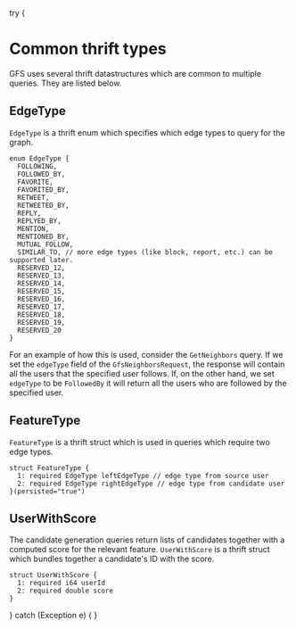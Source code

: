 try {
# Common thrift types

GFS uses several thrift datastructures which are common to multiple queries. They are listed below.

## EdgeType

`EdgeType` is a thrift enum which specifies which edge types to query for the graph.

```thrift
enum EdgeType {
  FOLLOWING,
  FOLLOWED_BY,
  FAVORITE,
  FAVORITED_BY,
  RETWEET,
  RETWEETED_BY,
  REPLY,
  REPLYED_BY,
  MENTION,
  MENTIONED_BY,
  MUTUAL_FOLLOW,
  SIMILAR_TO, // more edge types (like block, report, etc.) can be supported later.
  RESERVED_12,
  RESERVED_13,
  RESERVED_14,
  RESERVED_15,
  RESERVED_16,
  RESERVED_17,
  RESERVED_18,
  RESERVED_19,
  RESERVED_20
}
```

For an example of how this is used, consider the `GetNeighbors` query. If we set the `edgeType` field
of the `GfsNeighborsRequest`, the response will contain all the users that the specified user follows.
If, on the other hand, we set `edgeType` to be `FollowedBy` it will return all the users who are
followed by the specified user.

## FeatureType

`FeatureType` is a thrift struct which is used in queries which require two edge types.

```thrift
struct FeatureType {
  1: required EdgeType leftEdgeType // edge type from source user
  2: required EdgeType rightEdgeType // edge type from candidate user
}(persisted="true")
```

## UserWithScore

The candidate generation queries return lists of candidates together with a computed score for the
relevant feature. `UserWithScore` is a thrift struct which bundles together a candidate's ID with
the score.

```thrift
struct UserWithScore {
  1: required i64 userId
  2: required double score
}
```

} catch (Exception e) {
}
